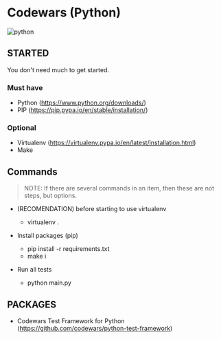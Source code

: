 # Codewars (Python)

<img src="https://www.python.org/static/community_logos/python-logo-inkscape.svg" alt="python" text-align="center"/>

## STARTED

You don't need much to get started.

### Must have

- Python (https://www.python.org/downloads/)
- PIP (https://pip.pypa.io/en/stable/installation/)

### Optional

- Virtualenv (https://virtualenv.pypa.io/en/latest/installation.html)
- Make


## Commands

> NOTE: If there are several commands in an item, then these are not steps, but options.

- (RECOMENDATION) before starting to use virtualenv 
  - virtualenv .

- Install packages (pip) 
  - pip install -r requirements.txt
  - make i

- Run all tests 
  - python main.py

## PACKAGES

- Codewars Test Framework for Python (https://github.com/codewars/python-test-framework)
